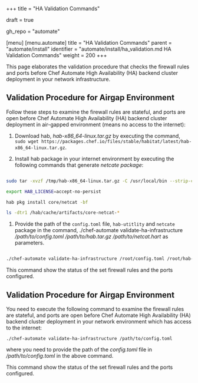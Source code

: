 +++
title = "HA Validation Commands"

draft = true

gh_repo = "automate"

[menu]
  [menu.automate]
    title = "HA Validation Commands"
    parent = "automate/install"
    identifier = "automate/install/ha_validation.md HA Validation Commands"
    weight = 200
+++

This page elaborates the validation procedure that checks the firewall rules and ports before Chef Automate High Availability (HA) backend cluster deployment in your network infrastructure.

## Validation Procedure for Airgap Environment

Follow these steps to examine the firewall rules are stateful, and ports are open before Chef Automate High Availability (HA) backend cluster deployment in air-gapped environment (means no access to the internet):

1. Download hab, *hab-x86_64-linux.tar.gz* by executing the command, `sudo wget https://packages.chef.io/files/stable/habitat/latest/hab-x86_64-linux.tar.gz`.

1. Install hab package in your internet environment by executing the following commands that generate *netcate package*:

```bash

sudo tar -xvzf /tmp/hab-x86_64-linux.tar.gz -C /usr/local/bin --strip-components 1

export HAB_LICENSE=accept-no-persist

hab pkg install core/netcat -bf

ls -dtr1 /hab/cache/artifacts/core-netcat-*

```

1. Provide the path of the `config.toml` file, `hab-utitlity` and `netcate` package in the command, ./chef-automate validate-ha-infrastructure */path/to/config.toml* */path/to/hab.tar.gz* */path/to/netcat.hart*  as parameters.

```bash

./chef-automate validate-ha-infrastructure /root/config.toml /root/hab-x86_64-linux.tar.gz /hab/cache/artifact/core-netcat-<version>.hart

```

This command show the status of the set firewall rules and the ports configured.

## Validation Procedure for Airgap Environment

You need to execute the following command to examine the firewall rules are stateful, and ports are open before Chef Automate High Availability (HA) backend cluster deployment in your network environment which has access to the internet:

`./chef-automate validate-ha-infrastructure /path/to/config.toml`

where you need to provide the path of the *config.toml* file in */path/to/config.toml* in the above command.

This command show the status of the set firewall rules and the ports configured.
